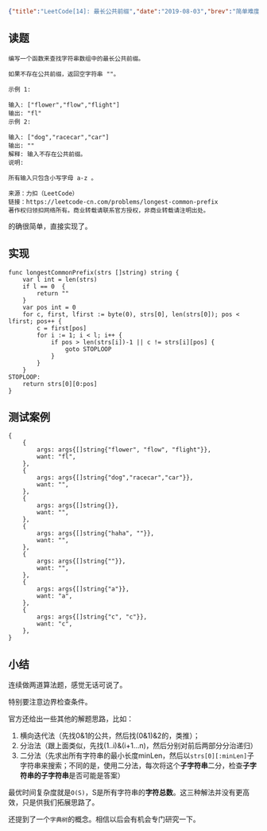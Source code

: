 ```json lw-blog-meta
{"title":"LeetCode[14]: 最长公共前缀","date":"2019-08-03","brev":"简单难度。就是要特别小心边界检查条件。","tags":["算法与数据结构"],"path":"blog/2019/190803-LeetCode-14.md"}
```



## 读题

```text
编写一个函数来查找字符串数组中的最长公共前缀。

如果不存在公共前缀，返回空字符串 ""。

示例 1:

输入: ["flower","flow","flight"]
输出: "fl"
示例 2:

输入: ["dog","racecar","car"]
输出: ""
解释: 输入不存在公共前缀。
说明:

所有输入只包含小写字母 a-z 。

来源：力扣（LeetCode）
链接：https://leetcode-cn.com/problems/longest-common-prefix
著作权归领扣网络所有。商业转载请联系官方授权，非商业转载请注明出处。
```

的确很简单，直接实现了。

## 实现

```golang
func longestCommonPrefix(strs []string) string {
    var l int = len(strs)
    if l == 0  {
        return ""
    }
    var pos int = 0
    for c, first, lfirst := byte(0), strs[0], len(strs[0]); pos < lfirst; pos++ {
        c = first[pos]
        for i := 1; i < l; i++ {
            if pos > len(strs[i])-1 || c != strs[i][pos] {
                goto STOPLOOP
            }
        }
    }
STOPLOOP:
    return strs[0][0:pos]
}

```

## 测试案例

```golang
{
    {
        args: args{[]string{"flower", "flow", "flight"}},
        want: "fl",
    },
    {
        args: args{[]string{"dog","racecar","car"}},
        want: "",
    },
    {
        args: args{[]string{}},
        want: "",
    },
    {
        args: args{[]string{"haha", ""}},
        want: "",
    },
    {
        args: args{[]string{""}},
        want: "",
    },
    {
        args: args{[]string{"a"}},
        want: "a",
    },
    {
        args: args{[]string{"c", "c"}},
        want: "c",
    },
}
```

## 小结

连续做两道算法题，感觉无话可说了。

特别要注意边界检查条件。

官方还给出一些其他的解题思路，比如：

1. 横向迭代法（先找0&1的公共，然后找(0&1)&2的，类推）；
2. 分治法（跟上面类似，先找(1..i)&(i+1...n)，然后分别对前后两部分分治递归）
3. 二分法（先求出所有字符串的最小长度minLen，然后以`strs[0][:minLen]`子字符串来搜索；不同的是，使用二分法，每次将这个**子字符串**二分，检查**子字符串的子字符串**是否可能是答案）

最优时间复杂度就是`O(S)`，S是所有字符串的**字符总数**。这三种解法并没有更高效，只是供我们拓展思路了。

还提到了一个`字典树`的概念。相信以后会有机会专门研究一下。
